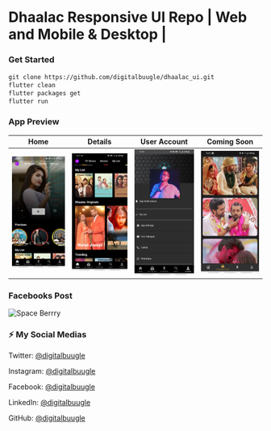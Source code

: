 # Dhaalac Responsive UI Repo | Web and Mobile & Desktop |

### Get Started

```shell
git clone https://github.com/digitalbuugle/dhaalac_ui.git
flutter clean
flutter packages get
flutter run
```

### App Preview

|              Home             |             Details           |             User Account           |             Coming Soon         |
| :----------------------------------: | :----------------------------------: | :----------------------------------: | :----------------------------------: |
| <img src="https://raw.githubusercontent.com/digitalbuugle/dhaalac_ui/master/screenshots/flutter_01.png" width="350"> | <img src="https://raw.githubusercontent.com/digitalbuugle/dhaalac_ui/master/screenshots/flutter_02.png" width="350"> | <img src="https://raw.githubusercontent.com/digitalbuugle/dhaalac_ui/master/screenshots/flutter_03.png" width="350"> | <img src="https://raw.githubusercontent.com/digitalbuugle/dhaalac_ui/master/screenshots/flutter_04.jpg" width="350"> |

### Facebooks Post 
<img src="https://raw.githubusercontent.com/digitalbuugle/dhaalac_ui/master/screenshots/cover.png"
alt="Space Berrry" width="60%" /></a>

### ⚡️ My Social Medias

Twitter: [@digitalbuugle](https://twitter.com/digitalbuugle)

Instagram: [@digitalbuugle](https://instagram.com/digitalbuugle)

Facebook: [@digitalbuugle](https://www.facebook.com/ydigitalbuugle)

LinkedIn: [@digitalbuugle](https://linkedin.com/in/mdigitalbuugle)

GitHub: [@digitalbuugle](https://github.com/digitalbuugle)





